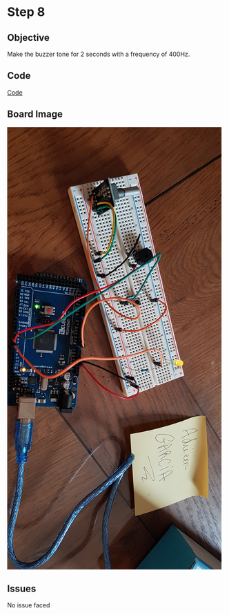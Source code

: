 # Step 8

## Objective

Make the buzzer tone for 2 seconds with a frequency of 400Hz.

## Code

[Code](https://github.com/SlyAdrian/IoT-Efrei-2020-labs/blob/main/lab1/steps/step8/step8.ino)

## Board Image

![Image of the breadboard schema](https://github.com/SlyAdrian/IoT-Efrei-2020-labs/blob/main/lab1/report/step8/20201128_102759.jpg)


## Issues 

No issue faced

